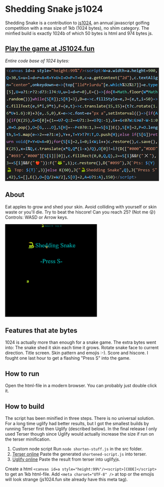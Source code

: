 # Shedding Snake js1024

Shedding Snake is a contribution to [js1024](https://js1024.fun/), an annual javascript golfing competition with a max size of 1kb (1024 bytes), no shim category. The minfied build is exactly 1024b of which 50 bytes is html and 974 bytes js.

## [Play the game at JS1024.fun](https://js1024.fun/demos/2020#24)

*Entire code base of 1024 bytes:*

![code base](./code.png)


## About

Eat apples to grow and shed your skin. Avoid colliding with yourself or skin waste or you'll die. Try to beat the hiscore! Can you reach 25? (Not me 😜)
Controls: WASD or Arrow keys.

![game play](./gameplay300.gif)

## Features that ate bytes

1024 is actually more than enough for a snake game. The extra bytes went into: The snake shed it skin each time it grows. Rotate snake face to current direction. Title screen. Skin pattern and  emojis :-). Score and hiscore. I fought one last hour to get a flashing "Press S" into the game.

## How to run

Open the html-file in a modern browser. You can probably just double click it.

## How to build

The script has been minified in three steps. There is no universal solution. For a long time uglify had better results, but I got the smallest builds by running Terser first then Uglify (described below). In the final release I only used Terser though since Uglify would actually increase the size if run on the terser minification.

1. Custom node script
   Run `node shorten-stuff.js` in the src folder.
2. [Terser online](https://xem.github.io/terser-online/)
   Paste the generated `shortened-script.js` into terser.
3. [Uglify online](https://skalman.github.io/UglifyJS-online/)
   Paste the result from terser into uglifyjs.

Create a html `<canvas id=a style="height:99%"/><script>[CODE]</script>` to get an 1kb html-file. Add `<meta charset="UTF-8" />` at top or the emojis will look strange (js1024.fun site already have this meta tag).
